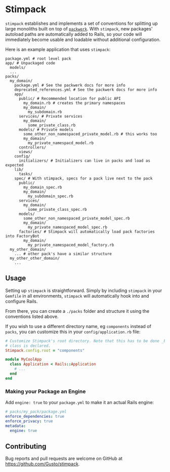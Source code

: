 # Stimpack

`stimpack` establishes and implements a set of conventions for splitting up large monoliths built on top of [`packwerk`](https://github.com/Shopify/packwerk). With `stimpack`, new packages' autoload paths are automatically added to Rails, so your code will immediately become usable and loadable without additional configuration.

Here is an example application that uses `stimpack`:
```
package.yml # root level pack
app/ # Unpackaged code
  models/
  ...
packs/
  my_domain/
    package.yml # See the packwerk docs for more info
    deprecated_references.yml # See the packwerk docs for more info
    app/
      public/ # Recommended location for public API
        my_domain.rb # creates the primary namespaces
        my_domain/
          my_subdomain.rb
      services/ # Private services
        my_domain/
          some_private_class.rb
      models/ # Private models
        some_other_non_namespaced_private_model.rb # this works too
        my_domain/
          my_private_namespacd_model.rb
      controllers/
      views/
    config/
      initializers/ # Initializers can live in packs and load as expected
    lib/
      tasks/
    spec/ # With stimpack, specs for a pack live next to the pack
      public/
        my_domain_spec.rb
        my_domain/
          my_subdomain_spec.rb
      services/
        my_domain/
          some_private_class_spec.rb
      models/
        some_other_non_namespaced_private_model_spec.rb
        my_domain/
          my_private_namespaced_model_spec.rb
      factories/ # Stimpack will automatically load pack factories into FactoryBot
        my_domain/
          my_private_namespaced_model_factory.rb
  my_other_domain/
    ... # other pack's have a similar structure
  my_other_other_domain/
    ...
```

## Usage

Setting up `stimpack` is straightforward. Simply by including `stimpack` in your `Gemfile` in all environments, `stimpack` will automatically hook into and configure Rails.

From there, you can create a `./packs` folder and structure it using the conventions listed above.

If you wish to use a different directory name, eg `components` instead of `packs`, you can customize this in your `config/application.rb` file:

```ruby
# Customize Stimpack's root directory. Note that this has to be done _before_ the Application
# class is declared.
Stimpack.config.root = "components"

module MyCoolApp
  class Application < Rails::Application
    # ...
  end
end
```

### Making your Package an Engine
Add `engine: true` to your `package.yml` to make it an actual Rails engine:
```yml
# packs/my_pack/package.yml
enforce_dependencies: true
enforce_privacy: true
metadata:
  engine: true
```

## Contributing

Bug reports and pull requests are welcome on GitHub at https://github.com/Gusto/stimpack.
